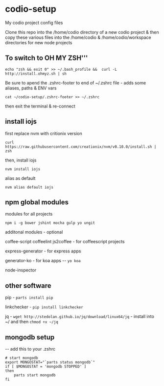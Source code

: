 codio-setup
===========

My codio project config files

Clone this repo into the /home/codio directory of a new codio project & then copy these various files into the /home/codio & /home/codio/workspace directories for new node projects


To switch to OH MY ZSH'''
-------------------------

`echo "zsh && exit 0" >> ~/.bash_profile &&  curl -L http://install.ohmyz.sh | sh` 

Be sure to apend the .zshrc-footer to end of ~/.zshrc file - adds some aliases, paths & ENV vars

`cat ~/codio-setup/.zshrc-footer >> ~/.zshrc`

then exit the terminal & re-connect


install iojs
------------

first replace nvm with critionix version

`curl https://raw.githubusercontent.com/creationix/nvm/v0.10.0/install.sh | zsh`

then, install iojs

`nvm install iojs`

alias as default

`nvm alias default iojs`

npm global modules
------------------

modules for all projects

`npm i -g bower jshint mocha gulp yo ungit`

additonal modules - optional

coffee-script coffeelint js2coffee - for coffeescript projects

express-generator - for express apps

generator-ko - for koa apps -- `yo koa`

node-inspector

other software
--------------

pip - `parts install pip`

linkchecker - `pip install linkchecker`

jq - `wget http://stedolan.github.io/jq/download/linux64/jq` - install into ~/ and then `chmod +x ~/jq`

mongodb setup
-------------

-- add this to your .zshrc

```
# start mongodb                                                                                                   
export MONGOSTAT="`parts status mongodb`"                                                                         
if [ $MONGOSTAT = 'mongodb STOPPED' ]                                                                             
then                                                                                                              
    parts start mongodb                                                                                           
fi
```

